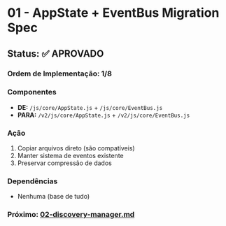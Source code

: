 # 01 - AppState + EventBus Migration Spec

## Status: ✅ APROVADO

### Ordem de Implementação: 1/8

### Componentes
- **DE:** `/js/core/AppState.js` + `/js/core/EventBus.js`
- **PARA:** `/v2/js/core/AppState.js` + `/v2/js/core/EventBus.js`

### Ação
1. Copiar arquivos direto (são compatíveis)
2. Manter sistema de eventos existente
3. Preservar compressão de dados

### Dependências
- Nenhuma (base de tudo)

### Próximo: [02-discovery-manager.md](./02-discovery-manager.md)